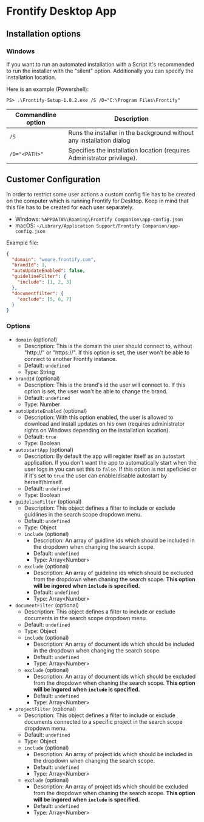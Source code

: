 # Frontify Desktop App

## Installation options

### Windows

If you want to run an automated installation with a Script it's recommended to run the installer with the "silent" option. Additionally you can specify the installation location.

Here is an example (Powershell):

```
PS> .\Frontify-Setup-1.8.2.exe /S /D="C:\Program Files\Frontify"
```

| Commandline option | Description                                                             |
| ------------------ | ----------------------------------------------------------------------- |
| `/S`               | Runs the installer in the background without any installation dialog    |
| `/D="<PATH>"`      | Specifies the installation location (requires Administrator privilege). |

## Customer Configuration

In order to restrict some user actions a custom config file has to be created on the computer which is running Frontify for Desktop. Keep in mind that this file has to be created for each user separately.

- Windows: `%APPDATA%\Roaming\Frontify Companion\app-config.json`
- macOS: `~/Library/Application Support/Frontify Companion/app-config.json`

Example file:

```json
{
  "domain": "weare.frontify.com",
  "brandId": 1,
  "autoUpdateEnabled": false,
  "guidelineFilter": {
    "include": [1, 2, 3]
  },
  "documentfilter": {
    "exclude": [5, 6, 7]
  }
}
```

### Options

- `domain` (optional)
  - Description: This is the domain the user should connect to, without "http://" or "https://". If this option is set, the user won't be able to connect to another Frontify instance.
  - Default: `undefined`
  - Type: String
- `brandId` (optional)
  - Description: This is the brand's id the user will connect to. If this option is set, the user won't be able to change the brand.
  - Default: `undefined`
  - Type: Number
- `autoUpdateEnabled` (optional)
  - Description: With this option enabled, the user is allowed to download and install updates on his own (requires administrator rights on Windows depending on the installation location).
  - Default: `true`
  - Type: Boolean
- `autostartApp` (optional)
    - Description: By default the app will register itself as an autostart application. If you don't want the app to automatically start when the user logs in you can set this to `false`. If this option is not speficied or if it's set to `true` the user can enable/disable autostart by herself/himself.
    - Default: `undefined`
    - Type: Boolean
- `guidelineFilter` (optional)
  - Description: This object defines a filter to include or exclude guidlines in the search scope dropdown menu.
  - Default: `undefined`
  - Type: Object
  - `include` (optional)
    - Description: An array of guidline ids which should be included in the dropdown when changing the search scope.
    - Default: `undefined`
    - Type: Array\<Number>
  - `exclude` (optional)
    - Description: An array of guideline ids which should be excluded from the dropdown when chaning the search scope. **This option will be ingored when `include` is specified.**
    - Default: `undefined`
    - Type: Array\<Number>
- `documentFilter` (optional)
  - Description: This object defines a filter to include or exclude documents in the search scope dropdown menu.
  - Default: `undefined`
  - Type: Object
  - `include` (optional)
    - Description: An array of document ids which should be included in the dropdown when changing the search scope.
    - Default: `undefined`
    - Type: Array\<Number>
  - `exclude` (optional)
    - Description: An array of document ids which should be excluded from the dropdown when chaning the search scope. **This option will be ingored when `include` is specified.**
    - Default: `undefined`
    - Type: Array\<Number>
- `projectFilter` (optional)
  - Description: This object defines a filter to include or exclude documents connected to a specific project in the search scope dropdown menu.
  - Default: `undefined`
  - Type: Object
  - `include` (optional)
    - Description: An array of project ids which should be included in the dropdown when changing the search scope.
    - Default: `undefined`
    - Type: Array\<Number>
  - `exclude` (optional)
    - Description: An array of project ids which should be excluded from the dropdown when chaning the search scope. **This option will be ingored when `include` is specified.**
    - Default: `undefined`
    - Type: Array\<Number>
